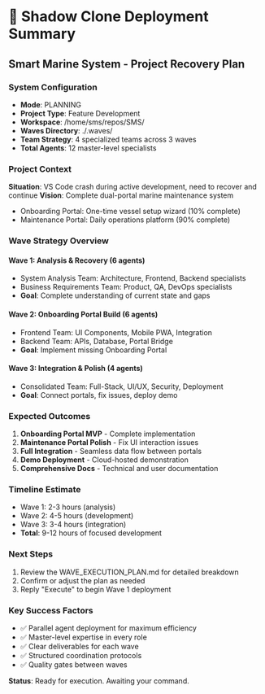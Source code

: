 # 🚀 Shadow Clone Deployment Summary
## Smart Marine System - Project Recovery Plan

### System Configuration
- **Mode**: PLANNING
- **Project Type**: Feature Development
- **Workspace**: /home/sms/repos/SMS/
- **Waves Directory**: ./.waves/
- **Team Strategy**: 4 specialized teams across 3 waves
- **Total Agents**: 12 master-level specialists

### Project Context
**Situation**: VS Code crash during active development, need to recover and continue
**Vision**: Complete dual-portal marine maintenance system
- Onboarding Portal: One-time vessel setup wizard (10% complete)
- Maintenance Portal: Daily operations platform (90% complete)

### Wave Strategy Overview

#### Wave 1: Analysis & Recovery (6 agents)
- System Analysis Team: Architecture, Frontend, Backend specialists
- Business Requirements Team: Product, QA, DevOps specialists
- **Goal**: Complete understanding of current state and gaps

#### Wave 2: Onboarding Portal Build (6 agents)
- Frontend Team: UI Components, Mobile PWA, Integration
- Backend Team: APIs, Database, Portal Bridge
- **Goal**: Implement missing Onboarding Portal

#### Wave 3: Integration & Polish (4 agents)
- Consolidated Team: Full-Stack, UI/UX, Security, Deployment
- **Goal**: Connect portals, fix issues, deploy demo

### Expected Outcomes
1. **Onboarding Portal MVP** - Complete implementation
2. **Maintenance Portal Polish** - Fix UI interaction issues
3. **Full Integration** - Seamless data flow between portals
4. **Demo Deployment** - Cloud-hosted demonstration
5. **Comprehensive Docs** - Technical and user documentation

### Timeline Estimate
- Wave 1: 2-3 hours (analysis)
- Wave 2: 4-5 hours (development)
- Wave 3: 3-4 hours (integration)
- **Total**: 9-12 hours of focused development

### Next Steps
1. Review the WAVE_EXECUTION_PLAN.md for detailed breakdown
2. Confirm or adjust the plan as needed
3. Reply "Execute" to begin Wave 1 deployment

### Key Success Factors
- ✅ Parallel agent deployment for maximum efficiency
- ✅ Master-level expertise in every role
- ✅ Clear deliverables for each wave
- ✅ Structured coordination protocols
- ✅ Quality gates between waves

**Status**: Ready for execution. Awaiting your command.